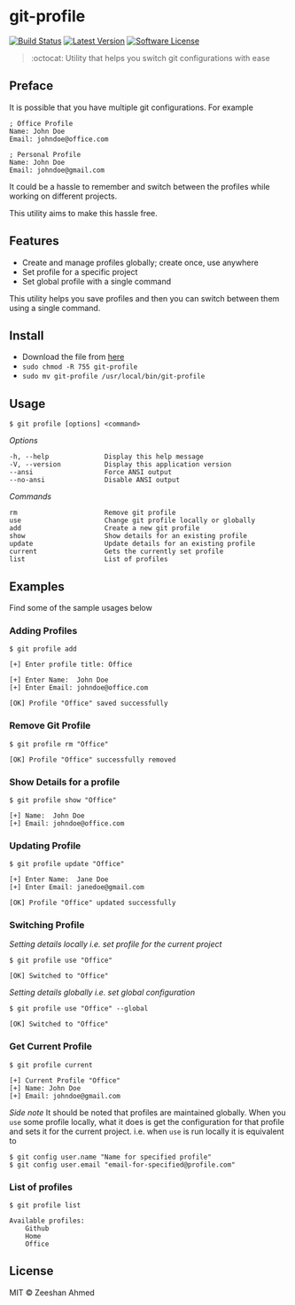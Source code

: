 # git-profile

[![Build Status](https://img.shields.io/travis/zeeshanu/git-profile/master.svg?style=flat-square)](https://travis-ci.org/zeeshanu/git-profile)
[![Latest Version](https://img.shields.io/github/release/zeeshanu/git-profile.svg?style=flat-square)](https://github.com/zeeshanu/git-profile/releases)
[![Software License](https://img.shields.io/badge/license-MIT-brightgreen.svg?style=flat-square)](LICENSE)

> :octocat: Utility that helps you switch git configurations with ease

## Preface

It is possible that you have multiple git configurations. For example

```
; Office Profile
Name: John Doe
Email: johndoe@office.com

; Personal Profile
Name: John Doe
Email: johndoe@gmail.com 
```

It could be a hassle to remember and switch between the profiles while working on different projects.

This utility aims to make this hassle free.

## Features

- Create and manage profiles globally; create once, use anywhere
- Set profile for a specific project
- Set global profile with a single command

This utility helps you save profiles and then you can switch between them using a single command.

## Install

* Download the file from [here](https://github.com/zeeshanu/git-profile/releases/download/v1.0/git-profile)
* `sudo chmod -R 755 git-profile`
* `sudo mv git-profile /usr/local/bin/git-profile`

## Usage

```
$ git profile [options] <command>
```
*Options*
```
-h, --help              Display this help message
-V, --version           Display this application version
--ansi                  Force ANSI output
--no-ansi               Disable ANSI output
```
*Commands*
```
rm                      Remove git profile
use                     Change git profile locally or globally
add                     Create a new git profile
show 					Show details for an existing profile
update 					Update details for an existing profile
current                 Gets the currently set profile
list                    List of profiles
```


## Examples

Find some of the sample usages below

### Adding Profiles
```
$ git profile add

[+] Enter profile title: Office

[+] Enter Name:  John Doe
[+] Enter Email: johndoe@office.com

[OK] Profile "Office" saved successfully
```

### Remove Git Profile

```
$ git profile rm "Office"

[OK] Profile "Office" successfully removed 
```

### Show Details for a profile

```
$ git profile show "Office"

[+] Name:  John Doe
[+] Email: johndoe@office.com 
```

### Updating Profile
```
$ git profile update "Office"

[+] Enter Name:  Jane Doe
[+] Enter Email: janedoe@gmail.com

[OK] Profile "Office" updated successfully
```

### Switching Profile

*Setting details locally i.e. set profile for the current project*
```
$ git profile use "Office"

[OK] Switched to "Office"
```

*Setting details globally i.e. set global configuration*
```
$ git profile use "Office" --global

[OK] Switched to "Office"
```

### Get Current Profile

```
$ git profile current

[+] Current Profile "Office"
[+] Name: John Doe
[+] Email: johndoe@gmail.com
```

*Side note* It should be noted that profiles are maintained globally. When you `use` some profile locally, what it does is get the configuration for that profile and sets it for the current project. i.e. when `use` is run locally it is equivalent to

```
$ git config user.name "Name for specified profile"
$ git config user.email "email-for-specified@profile.com"
```

### List of profiles

```
$ git profile list

Available profiles:
    Github
    Home
    Office
```

## License

MIT © Zeeshan Ahmed
